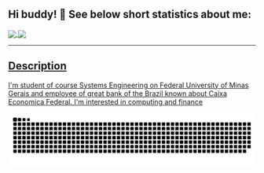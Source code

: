 ## Hi buddy! 👋 See below short statistics about me: 
<div>
  <a href="https://github.com/HelbertAguiar">
  <img height="180em"   align="center" src="https://github-readme-stats.vercel.app/api?username=HelbertAguiar&show_icons=true&theme=react&include_all_commits=true&count_private=true"/>
  <img height="180em"  align="center" src="https://github-readme-stats.vercel.app/api/top-langs/?username=HelbertAguiar&layout=compact&langs_count=7&theme=react" />
</div>
<hr>
  
## Description
  
I'm student of course Systems Engineering on Federal University of Minas Gerais and employee of great bank of the Brazil known about Caixa Economica Federal.
I'm interested in computing and finance  
 
![Snake animation](https://github.com/ellen2121/ellen2121/blob/output/github-contribution-grid-snake.svg)
